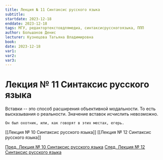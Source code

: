 ```yaml
---
title: Лекция № 11 Синтаксис русского языка
subtitle:
startdate: 2023-12-18
enddate: 2023-12-18
tags: МГУ, редактортекстовдлямедиа, синтаксисрусскогоязыка, ППП
author: Большаков Денис
lecturer: Кузнецова Татьяна Владимировна
book:
date: 2023-12-18
var1:
var2:
var3:
---
```

# Лекция № 11 Синтаксис русского языка

Вставки -- это способ расширения объективной модальности. То есть высказывания о реальности. Значение вставок исчислить невозможно. 


`Он был охотник, или, как говорят в этих местах, егерь.`


[[Лекция № 10 Синтаксис русского языка]]      [[Лекция № 12 Синтаксис русского языка]]

[Пред. Лекция № 10 Синтаксис русского языка](https://github.com/denisbolshakoff/MSU/blob/main/Синтаксис%20русского%20языка/Лекция%20№%2010%20Синтаксис%20русского%20языка.md)       [След. Лекция № 12 Синтаксис русского языка](https://github.com/denisbolshakoff/MSU/blob/main/Синтаксис%20русского%20языка/Лекция%20№%2012%20Синтаксис%20русского%20языка.md)
